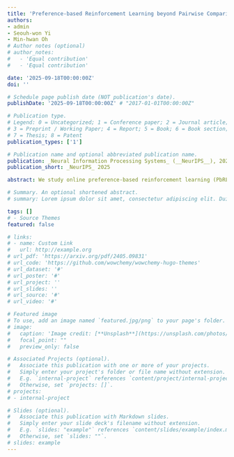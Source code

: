 ```yaml
---
title: 'Preference-based Reinforcement Learning beyond Pairwise Comparisons: Benefits of Multiple Options'
authors:
- admin
- Seouh-won Yi
- Min-hwan Oh
# Author notes (optional)
# author_notes:
#   - 'Equal contribution'
#   - 'Equal contribution'

date: '2025-09-18T00:00:00Z'
doi: ''

# Schedule page publish date (NOT publication's date).
publishDate: '2025-09-18T00:00:00Z' # "2017-01-01T00:00:00Z"

# Publication type.
# Legend: 0 = Uncategorized; 1 = Conference paper; 2 = Journal article;
# 3 = Preprint / Working Paper; 4 = Report; 5 = Book; 6 = Book section;
# 7 = Thesis; 8 = Patent
publication_types: ['1']

# Publication name and optional abbreviated publication name.
publication: _Neural Information Processing Systems_ (__NeurIPS__), 2025 
publication_short: _NeurIPS_ 2025

abstract: We study online preference-based reinforcement learning (PbRL) with the goal of improving sample efficiency. While a growing body of theoretical work has emerged—motivated by PbRL’s recent empirical success, particularly in aligning large language models (LLMs)—most existing studies focus only on pairwise comparisons. A few recent works  [Zhu et al., 2023, Mukherjee et al., 2024, Thekumparampil et al., 2024]  have explored using multiple comparisons and ranking feedback, but their performance guarantees fail to improve—and can even deteriorate—as the feedback length increases, despite the richer information available. To address this gap, we adopt the Plackett–Luce (PL) model for ranking feedback over action subsets and propose **M-AUPO**, an algorithm that selects multiple actions by maximizing the average uncertainty within the offered subset. We prove that **M-AUPO** achieves a suboptimality gap of $\tilde{\mathcal{O}}\left( \frac{d}{T} \sqrt{ \sum_{t=1}^T \frac{1}{|S_t|}} \right)$, where $T$ is the total number of rounds, $d$ is the feature dimension, and $|S_t|$ is the size of the subset at round $t$. This result shows that larger subsets directly lead to improved performance and, notably, the bound avoids the exponential dependence on the unknown parameter’s norm, which was a fundamental limitation in most previous works. Moreover, we establish a near-matching lower bound of $\Omega \left( \frac{d}{K \sqrt{T}} \right)$, where $K$ is the maximum subset size. To the best of our knowledge, this is the first theoretical result in PbRL with ranking feedback that explicitly shows improved sample efficiency as a function of the subset size.

# Summary. An optional shortened abstract.
# summary: Lorem ipsum dolor sit amet, consectetur adipiscing elit. Duis posuere tellus ac convallis placerat. Proin tincidunt magna sed ex sollicitudin condimentum.

tags: []
# - Source Themes
featured: false

# links:
# - name: Custom Link
#   url: http://example.org
# url_pdf: 'https://arxiv.org/pdf/2405.09831'  
# url_code: 'https://github.com/wowchemy/wowchemy-hugo-themes'
# url_dataset: '#'
# url_poster: '#'
# url_project: ''
# url_slides: ''
# url_source: '#'
# url_video: '#'

# Featured image
# To use, add an image named `featured.jpg/png` to your page's folder. 
# image:
#   caption: 'Image credit: [**Unsplash**](https://unsplash.com/photos/s9CC2SKySJM)'
#   focal_point: ""
#   preview_only: false

# Associated Projects (optional).
#   Associate this publication with one or more of your projects.
#   Simply enter your project's folder or file name without extension.
#   E.g. `internal-project` references `content/project/internal-project/index.md`.
#   Otherwise, set `projects: []`.
# projects:
# - internal-project

# Slides (optional).
#   Associate this publication with Markdown slides.
#   Simply enter your slide deck's filename without extension.
#   E.g. `slides: "example"` references `content/slides/example/index.md`.
#   Otherwise, set `slides: ""`.
# slides: example
---
```


<!-- {{% callout note %}}
Create your slides in Markdown - click the *Slides* button to check out the example.
{{% /callout %}}

Supplementary notes can be added here, including [code, math, and images](https://wowchemy.com/docs/writing-markdown-latex/). -->
